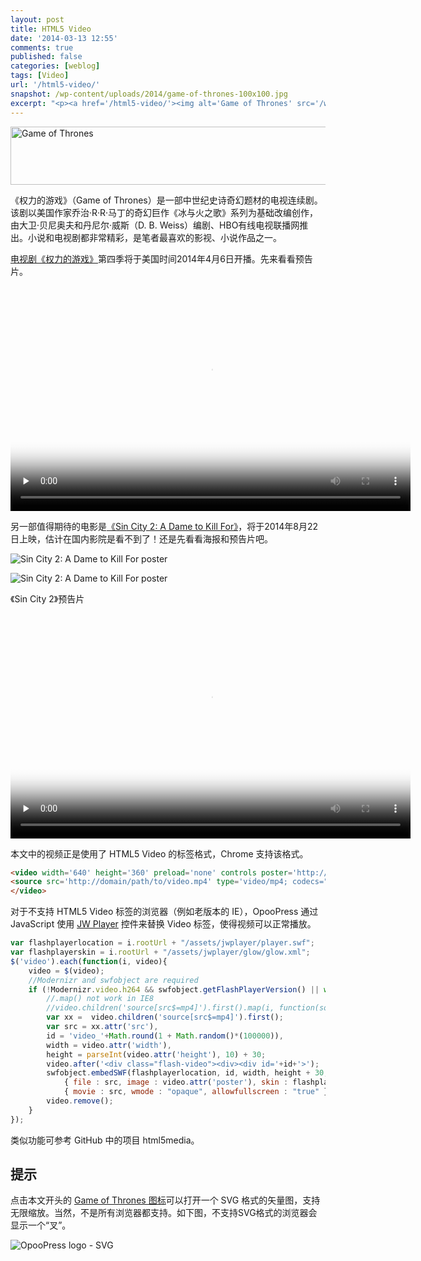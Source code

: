 ```yaml
---
layout: post
title: HTML5 Video
date: '2014-03-13 12:55'
comments: true
published: false
categories: [weblog]
tags: [Video]
url: '/html5-video/'
snapshot: /wp-content/uploads/2014/game-of-thrones-100x100.jpg
excerpt: "<p><a href='/html5-video/'><img alt='Game of Thrones' src='/wp-content/uploads/2014/800px-Game_of_Thrones_2011_logo.svg.png' width='534' height='83'></a></p><p>《权力的游戏》（Game of Thrones）是一部中世纪史诗奇幻题材的电视连续剧。该剧以美国作家乔治·R·R·马丁的奇幻巨作《冰与火之歌》系列为基础改编创作，由大卫·贝尼奥夫和丹尼尔·威斯（D. B. Weiss）编剧、HBO有线电视联播网推出。小说和电视剧都非常精彩，是笔者最喜欢的影视、小说作品之一。</p><p>电视剧《权力的游戏》第四季将于美国时间2014年4月6日开播。先来看看预告片。</p>"
---
```


<!-- 800 124 -->
<a href="//upload.wikimedia.org/wikipedia/commons/2/2e/Game_of_Thrones_2011_logo.svg" target="_blank"><img alt="Game of Thrones" src="/wp-content/uploads/2014/800px-Game_of_Thrones_2011_logo.svg.png" width="600" height="93" srcset="//upload.wikimedia.org/wikipedia/commons/thumb/2/2e/Game_of_Thrones_2011_logo.svg/1200px-Game_of_Thrones_2011_logo.svg.png 1.5x, //upload.wikimedia.org/wikipedia/commons/thumb/2/2e/Game_of_Thrones_2011_logo.svg/1600px-Game_of_Thrones_2011_logo.svg.png 2x" /></a>

《权力的游戏》（Game of Thrones）是一部中世纪史诗奇幻题材的电视连续剧。该剧以美国作家乔治·R·R·马丁的奇幻巨作《冰与火之歌》系列为基础改编创作，由大卫·贝尼奥夫和丹尼尔·威斯（D. B. Weiss）编剧、HBO有线电视联播网推出。小说和电视剧都非常精彩，是笔者最喜欢的影视、小说作品之一。

[电视剧《权力的游戏》](http://www.hbo.com/#/game-of-thrones/index.html)第四季将于美国时间2014年4月6日开播。先来看看预告片。

<!--more-->

<p><video width='640' height='360' preload='none' controls poster='/wp-content/uploads/2014/s-4-trailer-1-640.jpg'>
<source src='/wp-content/uploads/2014/game-of-thrones-season-4-trailer-1.mp4' type='video/mp4; codecs="avc1.42E01E, mp4a.40.2"'/></video></p>


另一部值得期待的电影是[《Sin City 2: A Dame to Kill For》](http://sincity-2.com/)，将于2014年8月22日上映，估计在国内影院是看不到了！还是先看看海报和预告片吧。

![Sin City 2: A Dame to Kill For poster](/wp-content/uploads/2014/sin-city-2-poster.jpg)

![Sin City 2: A Dame to Kill For poster](/wp-content/uploads/2014/Sin_City_A_Dame_to_Kill_For.jpg)


《Sin City 2》预告片

<p><video width='640' height='360' preload='none' controls poster='/wp-content/uploads/2014/sin-city-a-dame-to-kill-for-640x360.jpg'>
<source src='/wp-content/uploads/2014/sin-city-a-dame-to-kill-for-official-trailer-1-2014.mp4' type='video/mp4; codecs="avc1.42E01E, mp4a.40.2"'/>
</video></p>



本文中的视频正是使用了 HTML5 Video 的标签格式，Chrome 支持该格式。
```html
<video width='640' height='360' preload='none' controls poster='http://domain/path/to/poster.jpg'>
<source src='http://domain/path/to/video.mp4' type='video/mp4; codecs="avc1.42E01E, mp4a.40.2"'/>
</video>
```

对于不支持 HTML5 Video 标签的浏览器（例如老版本的 IE），OpooPress 通过 JavaScript 使用 [JW Player](http://www.jwplayer.com/) 控件来替换 Video 标签，使得视频可以正常播放。

```js
var flashplayerlocation = i.rootUrl + "/assets/jwplayer/player.swf";
var flashplayerskin = i.rootUrl + "/assets/jwplayer/glow/glow.xml";
$('video').each(function(i, video){
	video = $(video);
	//Modernizr and swfobject are required
	if (!Modernizr.video.h264 && swfobject.getFlashPlayerVersion() || window.location.hash.indexOf("flash-test") !== -1){
		//.map() not work in IE8
		//video.children('source[src$=mp4]').first().map(i, function(source){
		var xx =  video.children('source[src$=mp4]').first();
		var src = xx.attr('src'),
		id = 'video_'+Math.round(1 + Math.random()*(100000)),
		width = video.attr('width'),
		height = parseInt(video.attr('height'), 10) + 30;
		video.after('<div class="flash-video"><div><div id='+id+'>');
		swfobject.embedSWF(flashplayerlocation, id, width, height + 30, "9.0.0",  
			{ file : src, image : video.attr('poster'), skin : flashplayerskin } , 
			{ movie : src, wmode : "opaque", allowfullscreen : "true" });
		video.remove();
	}
});
```

类似功能可参考 GitHub 中的项目 html5media。

## 提示

点击本文开头的 [Game of Thrones 图标](//upload.wikimedia.org/wikipedia/commons/2/2e/Game_of_Thrones_2011_logo.svg)可以打开一个 SVG 格式的矢量图，支持无限缩放。当然，不是所有浏览器都支持。如下图，不支持SVG格式的浏览器会显示一个“叉”。

![OpooPress logo - SVG](//static.opoo.org/oplogo/opoopress.svg)

